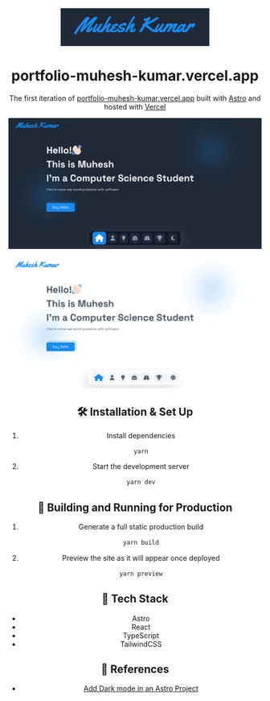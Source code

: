 <div align="center">
  <img alt="Logo" src="public/assets/images/logo.png" height="75" />
  <!-- <img alt="Logo" src="https://raw.githubusercontent.com/muhesh-kumar/portfolio/main/public/assets/images/logo.png" width="100" />
</div> -->
<h1 align="center">
   portfolio-muhesh-kumar.vercel.app
</h1>
<p align="center">
  The first iteration of <a href="https://portfolio-muhesh-kumar.vercel.app/" target="_blank">portfolio-muhesh-kumar.vercel.app</a> built with <a href="https://www.astro.build/" target="_blank">Astro</a> and hosted with <a href="https://www.vercel.com/" target="_blank">Vercel</a>
</p>

![Dark Mode Demo](https://raw.githubusercontent.com/muhesh-kumar/portfolio/main/public/assets/images/dark-mode-preview.png)

![Light Mode Demo](https://raw.githubusercontent.com/muhesh-kumar/portfolio/main/public/assets/images/light-mode-preview.png)

## 🛠 Installation & Set Up

1. Install dependencies

   ```sh
   yarn
   ```

1. Start the development server

   ```sh
   yarn dev
   ```

## 🚀 Building and Running for Production

1. Generate a full static production build

   ```sh
   yarn build
   ```

1. Preview the site as it will appear once deployed

   ```sh
   yarn preview
   ```

## 🧰 Tech Stack

- Astro
- React
- TypeScript
- TailwindCSS

## 📖 References

- [Add Dark mode in an Astro Project](https://www.kevinzunigacuellar.com/blog/dark-mode-in-astro/)
